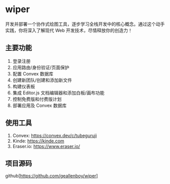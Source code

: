 # wiper

开发并部署一个协作式绘图工具，逐步学习全栈开发中的核心概念。通过这个动手实践，你将深入了解现代 Web 开发技术，尽情释放你的创造力！

## 主要功能

1. 登录注册
2. 应用路由/身份验证/页面保护
3. 配置 Convex 数据库
4. 创建新团队/创建和添加新文件
5. 构建仪表板
6. 集成 Editor.js 文档编辑器和添加白板/画布功能
7. 控制免费版和付费版计划
8. 部署应用及 Convex 数据库

## 使用工具

1. Convex: https://convex.dev/c/tubeguruji
2. Kinde: https://kinde.com
3. Eraser.io: https://www.eraser.io/

## 项目源码

github[https://github.com/geallenboy/wiper]
